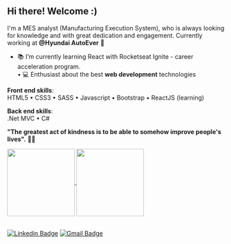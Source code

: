 ## Hi there! Welcome :)

I'm a MES analyst (Manufacturing Execution System), who is always looking for knowledge and with great dedication and engagement.
Currently working at **@Hyundai AutoEver** :blue_heart:

- :books: I’m currently learning React with Rocketseat Ignite - career acceleration program.
<br/>• :computer: Enthusiast about the best **web development** technologies

**Front end skills**:</br>
HTML5 • CSS3 • SASS • Javascript • Bootstrap • ReactJS (learning)

**Back end skills**:<br/>
.Net MVC • C#

**"The greatest act of kindness is to be able to somehow improve people's lives".** 👩‍💻

<a href="https://github.com/M0rilla/github-readme-stats">
  <img height="156" align="center" src="https://github-readme-stats.vercel.app/api?username=M0rilla&count_private=true&show_icons=true&custom_title=Gustavo's%20Github%20Stats&hide=issues&theme=vision-friendly-dark" />
</a>
<a href="https://github.com/M0rilla/github-readme-stats">
   <img height="156" align="center" src="https://github-readme-stats.vercel.app/api/top-langs/?username=m0rilla&layout=compact&theme=vision-friendly-dark&langs_count=6)" />
</a>

<br/>[![Linkedin Badge](https://img.shields.io/badge/-Find%20me%20on%20Linkedin-6A5ACD?style=flat-square&logo=Linkedin&logoColor=white&link=https://www.linkedin.com/in/gustavo-morilla/)](https://www.linkedin.com/in/gustavo-morilla/)
[![Gmail Badge](https://img.shields.io/badge/-Send%20me%20an%20email-6A5ACD?style=flat-square&logo=Gmail&logoColor=white&link=mailto:gu_morilla@hotmail.com)](mailto:gu_morilla@hotmail.com)

